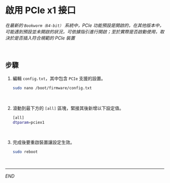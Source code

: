 # 啟用 PCIe x1 接口

_在最新的 `Bookworm（64-bit）` 系統中，PCIe 功能預設是開啟的，在其他版本中，可能遇到預設並未開啟的狀況，可依據指引進行開啟；至於實際是否啟動使用，取決於是否插入符合規範的 PCIe 裝置_

<br>

## 步驟

1. 編輯 `config.txt`，其中包含 `PCIe` 支援的設置。

    ```bash
    sudo nano /boot/firmware/config.txt
    ```

<br>

2. 滾動到最下方的 `[all]` 區塊，緊接其後新增以下設定值。

    ```bash
    [all]
    dtparam=pciex1
    ```

<br>

3. 完成後要重啟裝置讓設定生效。

    ```bash
    sudo reboot
    ```
<br>

___

_END_